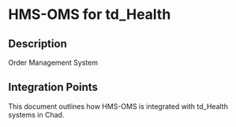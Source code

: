 # HMS-OMS for td_Health

## Description

Order Management System

## Integration Points

This document outlines how HMS-OMS is integrated with td_Health systems in Chad.
